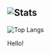 ![Stats](https://github-readme-stats.vercel.app/api?username=allmesi&title_color=123456&text_color=000000&bg_color=ffffff&include_all_commits=true&hide_border=true&hide_title=true&layout=normal)
-----------------------------
![Top Langs](https://github-readme-stats.vercel.app/api/top-langs/?username=AllMesi&layout=normal&title_color=123456&text_color=000000&bg_color=ffffff&hide_border=true)

Hello!
